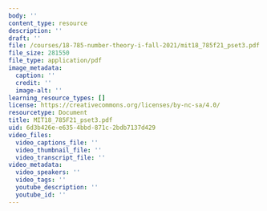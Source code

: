 ```yaml
---
body: ''
content_type: resource
description: ''
draft: ''
file: /courses/18-785-number-theory-i-fall-2021/mit18_785f21_pset3.pdf
file_size: 281550
file_type: application/pdf
image_metadata:
  caption: ''
  credit: ''
  image-alt: ''
learning_resource_types: []
license: https://creativecommons.org/licenses/by-nc-sa/4.0/
resourcetype: Document
title: MIT18_785F21_pset3.pdf
uid: 6d3b426e-e635-4bbd-871c-2bdb7137d429
video_files:
  video_captions_file: ''
  video_thumbnail_file: ''
  video_transcript_file: ''
video_metadata:
  video_speakers: ''
  video_tags: ''
  youtube_description: ''
  youtube_id: ''
---
```

